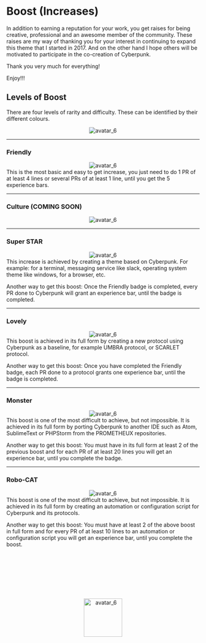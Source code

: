 
# Boost (Increases)

In addition to earning a reputation for your work, you get raises for being creative, professional and an awesome member of the community. These raises are my way of thanking you for your interest in continuing to expand this theme that I started in 2017. And on the other hand I hope others will be motivated to participate in the co-creation of Cyberpunk.

Thank you very much for everything!

Enjoy!!!

## Levels of Boost
There are four levels of rarity and difficulty. These can be identified by their different colours.

<div align="center">
<img src="../assets/boost/levels.png" alt="avatar_6" border="0">
</div>

---

### Friendly
<div align="center">
<img src="../assets/boost/friendly.png" alt="avatar_6" border="0">
</div>
This is the most basic and easy to get increase, you just need to do 1 PR of at least 4 lines or several PRs of at least 1 line, until you get the 5 experience bars.

---

### Culture (COMING SOON)
<div align="center">
<img src="../assets/boost/culture.png" alt="avatar_6" border="0">
</div>

---

### Super STAR
<div align="center">
<img src="../assets/boost/super-star.png" alt="avatar_6" border="0">
</div>
This increase is achieved by creating a theme based on Cyberpunk. For example: for a terminal, messaging service like slack, operating system theme like windows, for a browser, etc.

Another way to get this boost: Once the Friendly badge is completed, every PR done to Cyberpunk will grant an experience bar, until the badge is completed.

---

### Lovely
<div align="center">
<img src="../assets/boost/lovely.png" alt="avatar_6" border="0">
</div>
This boost is achieved in its full form by creating a new protocol using Cyberpunk as a baseline, for example UMBRA protocol, or SCARLET protocol.

Another way to get this boost: Once you have completed the Friendly badge, each PR done to a protocol grants one experience bar, until the badge is completed.

---

### Monster
<div align="center">
<img src="../assets/boost/monster.png" alt="avatar_6" border="0">
</div>
This boost is one of the most difficult to achieve, but not impossible. It is achieved in its full form by porting Cyberpunk to another IDE such as Atom, SublimeText or PHPStorm from the PROMETHEUX repositories.

Another way to get this boost: You must have in its full form at least 2 of the previous boost and for each PR of at least 20 lines you will get an experience bar, until you complete the badge.

---

### Robo-CAT
<div align="center">
<img src="../assets/boost/robo-cat.png" alt="avatar_6" border="0">
</div>
This boost is one of the most difficult to achieve, but not impossible. It is achieved in its full form by creating an automation or configuration script for Cyberpunk and its protocols.

Another way to get this boost: You must have at least 2 of the above boost in full form and for every PR of at least 10 lines to an automation or configuration script you will get an experience bar, until you complete the boost.

<br>
<br>
<br>
<br>
<br>
<br>
<br>


<div align="center">
<img src="../assets/image/fin.png" width="100" alt="avatar_6" border="0">
</div>
